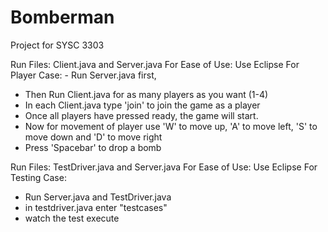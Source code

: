 Bomberman
=========

Project for SYSC 3303 


Run Files: Client.java and Server.java 
 For Ease of Use: Use Eclipse 
 For Player Case: - Run Server.java first, 
 - Then Run Client.java for as many players as you want (1-4) 
 - In each Client.java type 'join' to join the game as a player 
 - Once all players have pressed ready, the game will start.
 - Now for movement of player use 'W' to move up, 'A' to move left, 'S' to move 
   down and 'D' to move right 
 - Press 'Spacebar' to drop a bomb 

 
Run Files: TestDriver.java and Server.java 
  For Ease of Use: Use Eclipse 
  For Testing Case: 
  - Run Server.java and TestDriver.java 
  - in testdriver.java enter "testcases"
  - watch the test execute
